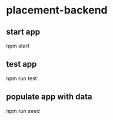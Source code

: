 # placement-backend

## start app
npm start

## test app
npm run test

## populate app with data
npm run seed